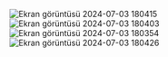 ![Ekran görüntüsü 2024-07-03 180415](https://github.com/grbzemir/Building-Frontend-Espressolab-Website-Homepage-with-HTML-CSS-JS/assets/125201557/175a466b-4292-49b4-a37c-fcd63d9c2c27)
![Ekran görüntüsü 2024-07-03 180403](https://github.com/grbzemir/Building-Frontend-Espressolab-Website-Homepage-with-HTML-CSS-JS/assets/125201557/cee1574f-0402-42c5-856a-62a2236e318d)
![Ekran görüntüsü 2024-07-03 180354](https://github.com/grbzemir/Building-Frontend-Espressolab-Website-Homepage-with-HTML-CSS-JS/assets/125201557/6c4d35a1-9933-4a0c-a8f7-6744059e9450)
![Ekran görüntüsü 2024-07-03 180426](https://github.com/grbzemir/Building-Frontend-Espressolab-Website-Homepage-with-HTML-CSS-JS/assets/125201557/1a88299e-656b-458c-8498-8fdf79bd3f6e)
